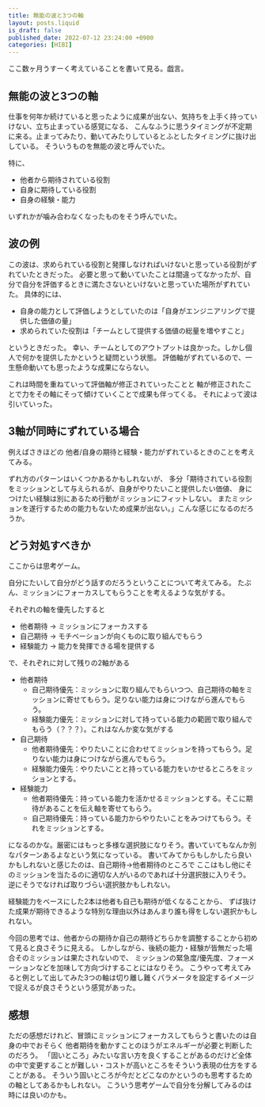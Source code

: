 ```yaml
---
title: 無能の波と3つの軸
layout: posts.liquid
is_draft: false
published_date: 2022-07-12 23:24:00 +0900
categories: [HIBI]
---
```


ここ数ヶ月うすーく考えていることを書いて見る。戯言。

## 無能の波と3つの軸

仕事を何年か続けていると思ったように成果が出ない、気持ちを上手く持っていけない、立ち止まっている感覚になる、
こんなふうに思うタイミングが不定期に来る。止まってみたり、動いてみたりしているとふとしたタイミングに抜け出している。
そういうものを無能の波と呼んでいた。

特に、

* 他者から期待されている役割
* 自身に期待している役割
* 自身の経験・能力

いずれかが噛み合わなくなったものをそう呼んでいた。

## 波の例

この波は、求められている役割と発揮しなければいけないと思っている役割がずれていたときだった。
必要と思って動いていたことは間違ってなかったが、自分で自分を評価するときに満たさないといけないと思っていた場所がずれていた。
具体的には、

* 自身の能力として評価しようとしていたのは「自身がエンジニアリングで提供した価値の量」
* 求められていた役割は「チームとして提供する価値の総量を増やすこと」

というときだった。
幸い、チームとしてのアウトプットは良かった。しかし個人で何かを提供したかというと疑問という状態。
評価軸がずれているので、一生懸命動いても思ったような成果にならない。

これは時間を重ねていって評価軸が修正されていったことと
軸が修正されたことで力をその軸にそって傾けていくことで成果も伴ってくる。
それによって波は引いていった。

## 3軸が同時にずれている場合

例えばさきほどの 他者/自身の期待と経験・能力がずれているときのことを考えてみる。

ずれ方のパターンはいくつかあるかもしれないが、
多分「期待されている役割をミッションとして与えられるが、自身がやりたいこと提供したい価値、
身につけたい経験は別にあるため行動がミッションにフィットしない。
またミッションを遂行するための能力もないため成果が出ない。」こんな感じになるのだろうか。

## どう対処すべきか

ここからは思考ゲーム。

自分にたいして自分がどう話すのだろうということについて考えてみる。
たぶん、ミッションにフォーカスしてもらうことを考えるような気がする。

それぞれの軸を優先したすると

* 他者期待 → ミッションにフォーカスする
* 自己期待 → モチベーションが向くものに取り組んでもらう
* 経験能力 → 能力を発揮できる場を提供する

で、それぞれに対して残りの2軸がある

* 他者期待
  * 自己期待優先：ミッションに取り組んでもらいつつ、自己期待の軸をミッションに寄せてもらう。足りない能力は身につけながら進んでもらう。
  * 経験能力優先：ミッションに対して持っている能力の範囲で取り組んでもらう（？？？）。これはなんか変な気がする
* 自己期待
  * 他者期待優先：やりたいことに合わせてミッションを持ってもらう。足りない能力は身につけながら進んでもらう。
  * 経験能力優先：やりたいことと持っている能力をいかせるところをミッションとする。
* 経験能力
  * 他者期待優先：持っている能力を活かせるミッションとする。そこに期待があることを伝え軸を寄せてもらう。
  * 自己期待優先：持っている能力からやりたいことをみつけてもらう。それをミッションとする。

になるのかな。厳密にはもっと多様な選択肢になりそう。書いていてもなんか別なパターンあるよなという気になっている。
書いてみてからもしかしたら良いかもしれないと感じたのは、自己期待→他者期待のところで
ここはもし他にそのミッションを当たるのに適切な人がいるのであれば十分選択肢に入りそう。
逆にそうでなければ取りづらい選択肢かもしれない。

経験能力をベースにした2本は他者も自己も期待が低くなることから、
ずば抜けた成果が期待できるような特別な理由以外はあんまり誰も得をしない選択かもしれない。

今回の思考では、他者からの期待か自己の期待どちらかを調整することから初めて見ると良さそうに見える。
しかしながら、後続の能力・経験が皆無だった場合そのミッションは果たされないので、
ミッションの緊急度/優先度、フォーメーションなどを加味して方向づけすることにはなりそう。
こうやって考えてみると例として出してみた3つの軸は切り離し難くパラメータを設定するイメージで捉えるが良さそうという感覚があった。

## 感想

ただの感想だけれど、冒頭にミッションにフォーカスしてもらうと書いたのは自身の中でおそらく
他者期待を動かすことのほうがエネルギーが必要と判断したのだろう。
「固いところ」みたいな言い方を良くすることがあるのだけど全体の中で変更することが難しい・コストが高いところをそういう表現の仕方をすることがある。
そういう固いところが今だとどこなのかというのも思考するための軸としてあるかもしれない。
こういう思考ゲームで自分を分解してみるのは時には良いのかも。